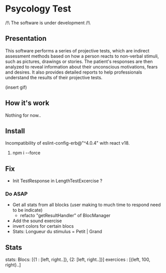 # Psycology Test

/!\ The software is under development /!\

## Presentation

This software performs a series of projective tests, which are indirect assessment methods based on how a person reacts to non-verbal stimuli, such as pictures, drawings or stories. The patient's responses are then analyzed to reveal information about their unconscious motivations, fears and desires. It also provides detailed reports to help professionals understand the results of their projective tests.

(insert gif)

## How it's work

Nothing for now..

## Install

Incompatibility of eslint-config-erb@"^4.0.4" with react v18.

1. npm i --force

## Fix

- Init TestResponse in LengthTestExcercise ?

### Do ASAP

- Get all stats from all blocks (user making to much time to respond need to be indicate)
  - refacto "getResultHandler" of BlocManager
- Add the sound exercise
- invert colors for certain blocs
- Stats: Longueur du stimulus = Petit | Grand

## Stats

stats:
Blocs: [{1 : [left, right..]}, {2: [left, right..]}]
exercices : [{left, 100, right}..]

